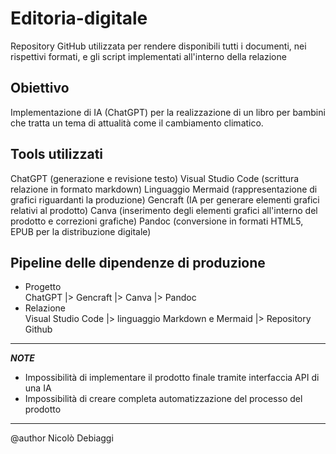 # Editoria-digitale
Repository GitHub utilizzata per rendere disponibili tutti i documenti, nei rispettivi formati, e gli script implementati all'interno della relazione
## Obiettivo
Implementazione di IA (ChatGPT) per la realizzazione di un libro per bambini che tratta un tema di attualità come il cambiamento climatico.

## Tools utilizzati
ChatGPT (generazione e revisione testo)
Visual Studio Code (scrittura relazione in formato markdown)
Linguaggio Mermaid (rappresentazione di grafici riguardanti la produzione)
Gencraft (IA per generare elementi grafici relativi al prodotto)
Canva (inserimento degli elementi grafici all'interno del prodotto e correzioni grafiche)
Pandoc (conversione in formati HTML5, EPUB per la distribuzione digitale)

## Pipeline delle dipendenze di produzione
- Progetto \
ChatGPT |> Gencraft |> Canva |> Pandoc 
- Relazione \
Visual Studio Code |> linguaggio Markdown e Mermaid |> Repository Github

---

***NOTE***
- Impossibilità di implementare il prodotto finale tramite interfaccia API di una IA
- Impossibilità di creare completa automatizzazione del processo del prodotto

---
@author Nicolò Debiaggi

